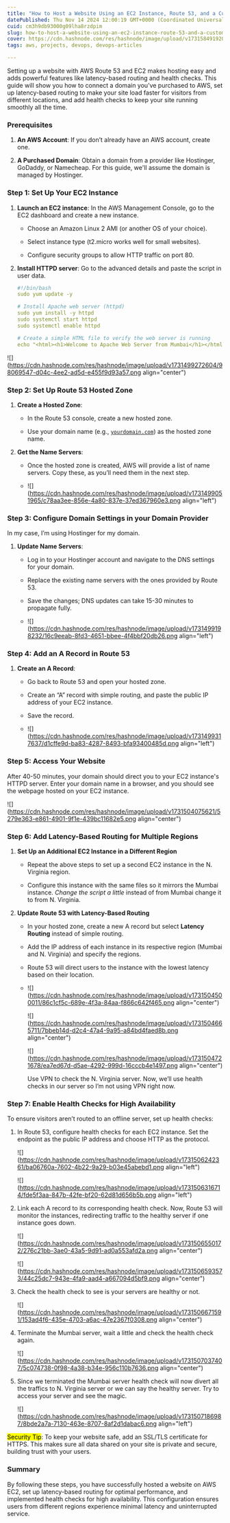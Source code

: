 ```yaml
---
title: "How to Host a Website Using an EC2 Instance, Route 53, and a Custom Domain"
datePublished: Thu Nov 14 2024 12:00:19 GMT+0000 (Coordinated Universal Time)
cuid: cm3h9db93000g09lha8rzdpim
slug: how-to-host-a-website-using-an-ec2-instance-route-53-and-a-custom-domain
cover: https://cdn.hashnode.com/res/hashnode/image/upload/v1731584919206/9d786422-82ab-4061-b686-a5a7c80012e3.png
tags: aws, projects, devops, devops-articles

---
```


Setting up a website with AWS Route 53 and EC2 makes hosting easy and adds powerful features like latency-based routing and health checks. This guide will show you how to connect a domain you’ve purchased to AWS, set up latency-based routing to make your site load faster for visitors from different locations, and add health checks to keep your site running smoothly all the time.

### Prerequisites

1. **An AWS Account**: If you don’t already have an AWS account, create one.
    
2. **A Purchased Domain**: Obtain a domain from a provider like Hostinger, GoDaddy, or Namecheap. For this guide, we'll assume the domain is managed by Hostinger.
    

### Step 1: Set Up Your EC2 Instance

1. **Launch an EC2 instance**: In the AWS Management Console, go to the EC2 dashboard and create a new instance.
    
    * Choose an Amazon Linux 2 AMI (or another OS of your choice).
        
    * Select instance type (t2.micro works well for small websites).
        
    * Configure security groups to allow HTTP traffic on port 80.
        
2. **Install HTTPD server**: Go to the advanced details and paste the script in user data.
    
    ```yaml
    #!/bin/bash
    sudo yum update -y
    
    # Install Apache web server (httpd)
    sudo yum install -y httpd
    sudo systemctl start httpd
    sudo systemctl enable httpd
    
    # Create a simple HTML file to verify the web server is running
    echo "<html><h1>Welcome to Apache Web Server from Mumbai</h1></html>" >/var/www/html/index.html
    ```
    

![](https://cdn.hashnode.com/res/hashnode/image/upload/v1731499272604/98069547-d04c-4ee2-ad5d-e455f9d93a57.png align="center")

### Step 2: Set Up Route 53 Hosted Zone

1. **Create a Hosted Zone**:
    
    * In the Route 53 console, create a new hosted zone.
        
    * Use your domain name (e.g., [`yourdomain.com`](http://yourdomain.com)) as the hosted zone name.
        
2. **Get the Name Servers**:
    
    * Once the hosted zone is created, AWS will provide a list of name servers. Copy these, as you’ll need them in the next step.
        
    * ![](https://cdn.hashnode.com/res/hashnode/image/upload/v1731499051965/c78aa3ee-856e-4a80-837e-37ed367960e3.png align="left")
        

### Step 3: Configure Domain Settings in your Domain Provider

In my case, I’m using Hostinger for my domain.

1. **Update Name Servers**:
    
    * Log in to your Hostinger account and navigate to the DNS settings for your domain.
        
    * Replace the existing name servers with the ones provided by Route 53.
        
    * Save the changes; DNS updates can take 15-30 minutes to propagate fully.
        
    * ![](https://cdn.hashnode.com/res/hashnode/image/upload/v1731499198232/16c9eeab-8fd3-4651-bbee-4f4bbf20db26.png align="left")
        

### Step 4: Add an A Record in Route 53

1. **Create an A Record**:
    
    * Go back to Route 53 and open your hosted zone.
        
    * Create an “A” record with simple routing, and paste the public IP address of your EC2 instance.
        
    * Save the record.
        
    * ![](https://cdn.hashnode.com/res/hashnode/image/upload/v1731499317637/d1cffe9d-ba83-4287-8493-bfa93400485d.png align="left")
        

### Step 5: Access Your Website

After 40-50 minutes, your domain should direct you to your EC2 instance's HTTPD server. Enter your domain name in a browser, and you should see the webpage hosted on your EC2 instance.

![](https://cdn.hashnode.com/res/hashnode/image/upload/v1731504075621/5279e363-e861-4901-9f1e-439bc11682e5.png align="center")

### Step 6: Add Latency-Based Routing for Multiple Regions

1. **Set Up an Additional EC2 Instance in a Different Region**
    
    * Repeat the above steps to set up a second EC2 instance in the N. Virginia region.
        
    * Configure this instance with the same files so it mirrors the Mumbai instance. *Change the script a little* instead of from Mumbai change it to from N. Virginia.
        
2. **Update Route 53 with Latency-Based Routing**
    
    * In your hosted zone, create a new A record but select **Latency Routing** instead of simple routing.
        
    * Add the IP address of each instance in its respective region (Mumbai and N. Virginia) and specify the regions.
        
    * Route 53 will direct users to the instance with the lowest latency based on their location.
        
    * ![](https://cdn.hashnode.com/res/hashnode/image/upload/v1731504500011/86c1cf5c-689e-4f3a-84aa-f866c642f465.png align="center")
        
        ![](https://cdn.hashnode.com/res/hashnode/image/upload/v1731504665711/7bbeb14d-d2c4-47a4-9a95-a84bd4faed8b.png align="center")
        
        ![](https://cdn.hashnode.com/res/hashnode/image/upload/v1731504721678/ea7ed67d-d5ae-4292-999d-16cccb4e1497.png align="center")
        
        Use VPN to check the N. Virginia server. Now, we’ll use health checks in our server so I’m not using VPN right now.
        

### Step 7: Enable Health Checks for High Availability

To ensure visitors aren’t routed to an offline server, set up health checks:

1. In Route 53, configure health checks for each EC2 instance. Set the endpoint as the public IP address and choose HTTP as the protocol.
    
    ![](https://cdn.hashnode.com/res/hashnode/image/upload/v1731506242361/ba06760a-7602-4b22-9a29-b03e45abebd1.png align="left")
    
    ![](https://cdn.hashnode.com/res/hashnode/image/upload/v1731506316714/fde5f3aa-847b-42fe-bf20-62d81d656b5b.png align="left")
    
2. Link each A record to its corresponding health check. Now, Route 53 will monitor the instances, redirecting traffic to the healthy server if one instance goes down.
    
    ![](https://cdn.hashnode.com/res/hashnode/image/upload/v1731506550172/276c21bb-3ae0-43a5-9d91-ad0a553afd2a.png align="center")
    
    ![](https://cdn.hashnode.com/res/hashnode/image/upload/v1731506593573/44c25dc7-943e-4fa9-aad4-a667094d5bf9.png align="center")
    
3. Check the health check to see is your servers are healthy or not.
    
    ![](https://cdn.hashnode.com/res/hashnode/image/upload/v1731506671591/153ad4f6-435e-4703-a6ac-47e2367f0308.png align="center")
    
4. Terminate the Mumbai server, wait a little and check the health check again.
    
    ![](https://cdn.hashnode.com/res/hashnode/image/upload/v1731507037407/5c074738-0f98-4a38-b34e-956c110b7636.png align="center")
    
5. Since we terminated the Mumbai server health check will now divert all the traffics to N. Virginia server or we can say the healthy server. Try to access your server and see the magic.
    
    ![](https://cdn.hashnode.com/res/hashnode/image/upload/v1731507186987/8bde2a7a-7130-463e-8707-8af2d1dabac6.png align="left")
    

<mark>Security Tip</mark>: To keep your website safe, add an SSL/TLS certificate for HTTPS. This makes sure all data shared on your site is private and secure, building trust with your users.

### Summary

By following these steps, you have successfully hosted a website on AWS EC2, set up latency-based routing for optimal performance, and implemented health checks for high availability. This configuration ensures users from different regions experience minimal latency and uninterrupted service.